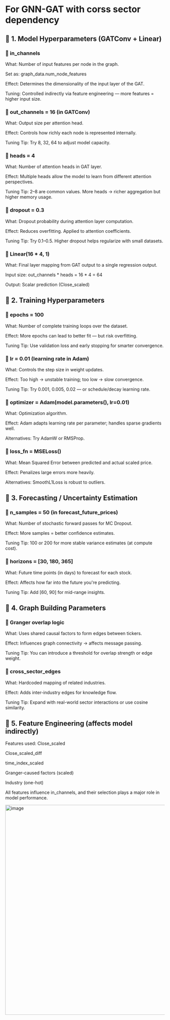 # For GNN-GAT with corss sector dependency 
## 🔷 1. Model Hyperparameters (GATConv + Linear)
### 🔸 in_channels
What: Number of input features per node in the graph.

Set as: graph_data.num_node_features

Effect: Determines the dimensionality of the input layer of the GAT.

Tuning: Controlled indirectly via feature engineering — more features = higher input size.

### 🔸 out_channels = 16 (in GATConv)
What: Output size per attention head.

Effect: Controls how richly each node is represented internally.

Tuning Tip: Try 8, 32, 64 to adjust model capacity.

### 🔸 heads = 4
What: Number of attention heads in GAT layer.

Effect: Multiple heads allow the model to learn from different attention perspectives.

Tuning Tip: 2–8 are common values. More heads → richer aggregation but higher memory usage.

### 🔸 dropout = 0.3
What: Dropout probability during attention layer computation.

Effect: Reduces overfitting. Applied to attention coefficients.

Tuning Tip: Try 0.1–0.5. Higher dropout helps regularize with small datasets.

### 🔸 Linear(16 * 4, 1)
What: Final layer mapping from GAT output to a single regression output.

Input size: out_channels * heads = 16 * 4 = 64

Output: Scalar prediction (Close_scaled)

## 🔷 2. Training Hyperparameters
### 🔸 epochs = 100
What: Number of complete training loops over the dataset.

Effect: More epochs can lead to better fit — but risk overfitting.

Tuning Tip: Use validation loss and early stopping for smarter convergence.

### 🔸 lr = 0.01 (learning rate in Adam)
What: Controls the step size in weight updates.

Effect: Too high → unstable training; too low → slow convergence.

Tuning Tip: Try 0.001, 0.005, 0.02 — or schedule/decay learning rate.

### 🔸 optimizer = Adam(model.parameters(), lr=0.01)
What: Optimization algorithm.

Effect: Adam adapts learning rate per parameter; handles sparse gradients well.

Alternatives: Try AdamW or RMSProp.

### 🔸 loss_fn = MSELoss()
What: Mean Squared Error between predicted and actual scaled price.

Effect: Penalizes large errors more heavily.

Alternatives: SmoothL1Loss is robust to outliers.

## 🔷 3. Forecasting / Uncertainty Estimation
### 🔸 n_samples = 50 (in forecast_future_prices)
What: Number of stochastic forward passes for MC Dropout.

Effect: More samples = better confidence estimates.

Tuning Tip: 100 or 200 for more stable variance estimates (at compute cost).

### 🔸 horizons = [30, 180, 365]
What: Future time points (in days) to forecast for each stock.

Effect: Affects how far into the future you're predicting.

Tuning Tip: Add [60, 90] for mid-range insights.

## 🔷 4. Graph Building Parameters
### 🔸 Granger overlap logic
What: Uses shared causal factors to form edges between tickers.

Effect: Influences graph connectivity → affects message passing.

Tuning Tip: You can introduce a threshold for overlap strength or edge weight.

### 🔸 cross_sector_edges
What: Hardcoded mapping of related industries.

Effect: Adds inter-industry edges for knowledge flow.

Tuning Tip: Expand with real-world sector interactions or use cosine similarity.

## 🔷 5. Feature Engineering (affects model indirectly)
Features used:
Close_scaled

Close_scaled_diff

time_index_scaled

Granger-caused factors (scaled)

Industry (one-hot)

All features influence in_channels, and their selection plays a major role in model performance.

<img width="664" alt="image" src="https://github.com/user-attachments/assets/a04e2eb4-0e42-4596-894b-153712218a54" />

